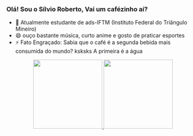 ### Olá! Sou o Sílvio Roberto, Vai um cafézinho aí?

- 🌱 Atualmente estudante de ads-IFTM (Instituto Federal do Triângulo Mineiro)
- 😄 ouço bastante música, curto anime e gosto de praticar esportes 
- ⚡ Fato Engraçado: Sabia que o café é a segunda bebida mais consumida do mundo? ksksks A primeira é a água

<div align="center">
  <a href="https://github.com/Srobertocs">
  <img height="180em" src="https://github-readme-stats.vercel.app/api?username=Srobertocs&show_icons=true&theme=darkt&include_all_commits=true&count_private=true"/>
  <img height="180em" src="https://github-readme-stats.vercel.app/api/top-langs/?username=Srobertocs&layout=compact&langs_count=7&theme=dark"/>
</div>
